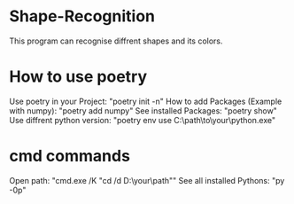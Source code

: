 # Shape-Recognition
This program can recognise diffrent shapes and its colors.

# How to use poetry
Use poetry in your Project: "poetry init -n"
How to add Packages (Example with numpy): "poetry add numpy"
See installed Packages: "poetry show"
Use diffrent python version: "poetry env use C:\path\to\your\python.exe"

# cmd commands
Open path: "cmd.exe /K "cd /d D:\your\path""
See all installed Pythons: "py -0p"